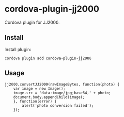 # cordova-plugin-jj2000
Cordova plugin for JJ2000.

## Install
Install plugin:
```
cordova plugin add cordova-plugin-jj2000
```

## Usage
```
jj2000.convertJJ2000(rawImageBytes, function(photo) {
    var image = new Image();
    image.src = 'data:image/jpg;base64,' + photo;
    document.body.appendChild(image);
    }, function(error) {
        alert('photo conversion failed');
    });
```